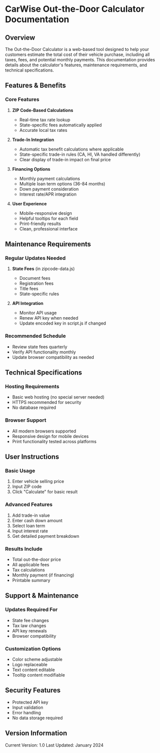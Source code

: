 # CarWise Out-the-Door Calculator Documentation

## Overview
The Out-the-Door Calculator is a web-based tool designed to help your customers estimate the total cost of their vehicle purchase, including all taxes, fees, and potential monthly payments. This documentation provides details about the calculator's features, maintenance requirements, and technical specifications.

## Features & Benefits

### Core Features
1. **ZIP Code-Based Calculations**
   - Real-time tax rate lookup
   - State-specific fees automatically applied
   - Accurate local tax rates

2. **Trade-In Integration**
   - Automatic tax benefit calculations where applicable
   - State-specific trade-in rules (CA, HI, VA handled differently)
   - Clear display of trade-in impact on final price

3. **Financing Options**
   - Monthly payment calculations
   - Multiple loan term options (36-84 months)
   - Down payment consideration
   - Interest rate/APR integration

4. **User Experience**
   - Mobile-responsive design
   - Helpful tooltips for each field
   - Print-friendly results
   - Clean, professional interface

## Maintenance Requirements

### Regular Updates Needed
1. **State Fees** (in zipcode-data.js)
   - Document fees
   - Registration fees
   - Title fees
   - State-specific rules

2. **API Integration**
   - Monitor API usage
   - Renew API key when needed
   - Update encoded key in script.js if changed

### Recommended Schedule
- Review state fees quarterly
- Verify API functionality monthly
- Update browser compatibility as needed

## Technical Specifications

### Hosting Requirements
- Basic web hosting (no special server needed)
- HTTPS recommended for security
- No database required

### Browser Support
- All modern browsers supported
- Responsive design for mobile devices
- Print functionality tested across platforms

## User Instructions

### Basic Usage
1. Enter vehicle selling price
2. Input ZIP code
3. Click "Calculate" for basic result

### Advanced Features
1. Add trade-in value
2. Enter cash down amount
3. Select loan term
4. Input interest rate
5. Get detailed payment breakdown

### Results Include
- Total out-the-door price
- All applicable fees
- Tax calculations
- Monthly payment (if financing)
- Printable summary

## Support & Maintenance

### Updates Required For
- State fee changes
- Tax law changes
- API key renewals
- Browser compatibility

### Customization Options
- Color scheme adjustable
- Logo replaceable
- Text content editable
- Tooltip content modifiable

## Security Features
- Protected API key
- Input validation
- Error handling
- No data storage required

## Version Information
Current Version: 1.0
Last Updated: January 2024 